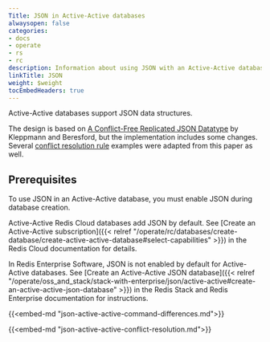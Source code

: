 ```yaml
---
Title: JSON in Active-Active databases
alwaysopen: false
categories:
- docs
- operate
- rs
- rc
description: Information about using JSON with an Active-Active database.
linkTitle: JSON
weight: $weight
tocEmbedHeaders: true
---
```

Active-Active databases support JSON data structures.

The design is based on [A Conflict-Free Replicated JSON Datatype](https://arxiv.org/abs/1608.03960) by Kleppmann and Beresford, but the implementation includes some changes. Several [conflict resolution rule](#conflict-resolution-rules) examples were adapted from this paper as well.

## Prerequisites

To use JSON in an Active-Active database, you must enable JSON during database creation.

Active-Active Redis Cloud databases add JSON by default. See [Create an Active-Active subscription]({{< relref "/operate/rc/databases/create-database/create-active-active-database#select-capabilities" >}}) in the Redis Cloud documentation for details.

In Redis Enterprise Software, JSON is not enabled by default for Active-Active databases. See [Create an Active-Active JSON database]({{< relref "/operate/oss_and_stack/stack-with-enterprise/json/active-active#create-an-active-active-json-database" >}}) in the Redis Stack and Redis Enterprise documentation for instructions.

{{<embed-md "json-active-active-command-differences.md">}}

{{<embed-md "json-active-active-conflict-resolution.md">}}